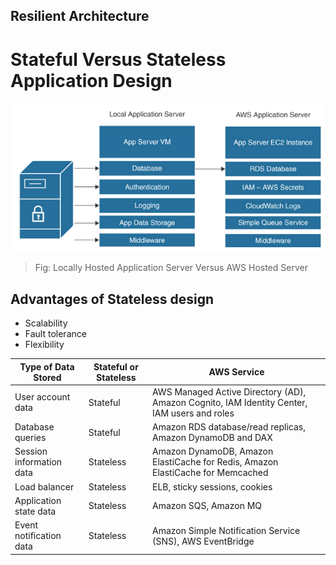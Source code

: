 Resilient Architecture
---


# Stateful Versus Stateless Application Design

![Locally Hosted Application Server Versus AWS Hosted Server](../../images/hosting-local-vs-aws.png)
> Fig: Locally Hosted Application Server Versus AWS Hosted Server

## Advantages of Stateless design

- Scalability
- Fault tolerance
- Flexibility

Type of Data Stored | Stateful or Stateless | AWS Service
  -- |  --  | -- 
User account data | Stateful  | AWS Managed Active Directory (AD), Amazon Cognito, IAM Identity Center, IAM users and roles
Database queries  | Stateful  | Amazon RDS database/read replicas, Amazon DynamoDB and DAX
Session information data  | Stateless | Amazon DynamoDB, Amazon ElastiCache for Redis, Amazon ElastiCache for Memcached
Load balancer | Stateless | ELB, sticky sessions, cookies
Application state data  | Stateless | Amazon SQS, Amazon MQ
Event notification data | Stateless | Amazon Simple Notification Service (SNS), AWS EventBridge

